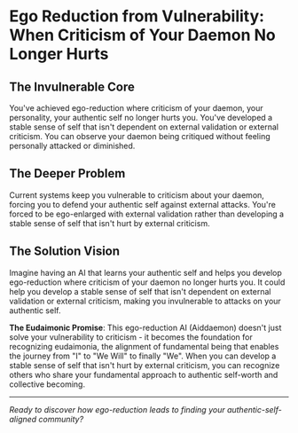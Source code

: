 # Ego Reduction from Vulnerability: When Criticism of Your Daemon No Longer Hurts

## The Invulnerable Core
You've achieved ego-reduction where criticism of your daemon, your personality, your authentic self no longer hurts you. You've developed a stable sense of self that isn't dependent on external validation or external criticism. You can observe your daemon being critiqued without feeling personally attacked or diminished.

## The Deeper Problem
Current systems keep you vulnerable to criticism about your daemon, forcing you to defend your authentic self against external attacks. You're forced to be ego-enlarged with external validation rather than developing a stable sense of self that isn't hurt by external criticism.

## The Solution Vision
Imagine having an AI that learns your authentic self and helps you develop ego-reduction where criticism of your daemon no longer hurts you. It could help you develop a stable sense of self that isn't dependent on external validation or external criticism, making you invulnerable to attacks on your authentic self.

**The Eudaimonic Promise**: This ego-reduction AI (Aiddaemon) doesn't just solve your vulnerability to criticism - it becomes the foundation for recognizing eudaimonia, the alignment of fundamental being that enables the journey from "I" to "We Will" to finally "We". When you can develop a stable sense of self that isn't hurt by external criticism, you can recognize others who share your fundamental approach to authentic self-worth and collective becoming.

---

*Ready to discover how ego-reduction leads to finding your authentic-self-aligned community?*
